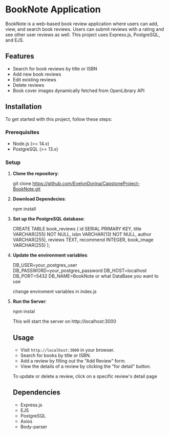 # BookNote Application

BookNote is a web-based book review application where users can add, view, and search book reviews. Users can submit reviews with a rating and see other user reviews as well. This project uses Express.js, PostgreSQL, and EJS.

## Features

- Search for book reviews by title or ISBN
- Add new book reviews
- Edit existing reviews
- Delete reviews
- Book cover images dynamically fetched from OpenLibrary API

## Installation

To get started with this project, follow these steps:

### Prerequisites

- Node.js (>= 14.x)
- PostgreSQL (>= 13.x)

### Setup

1. **Clone the repository**:

   git clone https://github.com/EvelynDorina/CapstoneProject-BookNote.git

2. **Download Dependecies**:

   npm install

3. **Set up the PostgreSQL database**:

   CREATE TABLE book_reviews (
   id SERIAL PRIMARY KEY,
   title VARCHAR(255) NOT NULL,
   isbn VARCHAR(13) NOT NULL,
   author VARCHAR(255),
   reviews TEXT,
   recommend INTEGER,
   book_image VARCHAR(255)
   );

4. **Update the environment variables**:

   DB_USER=your_postgres_user
   DB_PASSWORD=your_postgres_password
   DB_HOST=localhost
   DB_PORT=5432
   DB_NAME=BookNote or what DataBase you want to use

   change enviroment variables in index.js

5. **Run the Server**:

   npm instal

   This will start the server on http://localhost:3000

   ## Usage

   - Visit `http://localhost:3000` in your browser.
   - Search for books by title or ISBN.
   - Add a review by filling out the "Add Review" form.
   - View the details of a review by clicking the "for detail" button.

   To update or delete a review, click on a specific review's detail page

   ## Dependencies

   - Express.js
   - EJS
   - PostgreSQL
   - Axios
   - Body-parser
